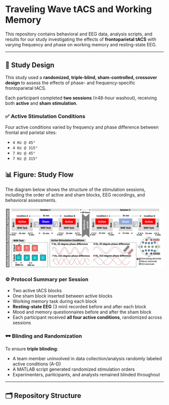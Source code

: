 # Traveling Wave tACS and Working Memory

This repository contains behavioral and EEG data, analysis scripts, and results for our study investigating the effects of **frontoparietal tACS** with varying frequency and phase on working memory and resting-state EEG.

---

## 🧠 Study Design

This study used a **randomized, triple-blind, sham-controlled, crossover design** to assess the effects of phase- and frequency-specific frontoparietal tACS.

Each participant completed **two sessions** (≥48-hour washout), receiving both **active** and **sham stimulation**.

### ✅ Active Stimulation Conditions
Four active conditions varied by frequency and phase difference between frontal and parietal sites:

- `4 Hz @ 45°`
- `4 Hz @ 315°`
- `7 Hz @ 45°`
- `7 Hz @ 315°`

## 📊 Figure: Study Flow

The diagram below shows the structure of the stimulation sessions, including the order of active and sham blocks, EEG recordings, and behavioral assessments.

![Study Flow](./Fig1.jpg)


### ⚙️ Protocol Summary per Session
- Two active tACS blocks  
- One sham block inserted between active blocks  
- Working memory task during each block  
- **Resting-state EEG** (3 min) recorded before and after each block  
- Mood and memory questionnaires before and after the sham block  
- Each participant received **all four active conditions**, randomized across sessions  

### 🕶️ Blinding and Randomization
To ensure **triple blinding**:
- A team member uninvolved in data collection/analysis randomly labeled active conditions (A–D)
- A MATLAB script generated randomized stimulation orders
- Experimenters, participants, and analysts remained blinded throughout

---

## 🗂 Repository Structure

